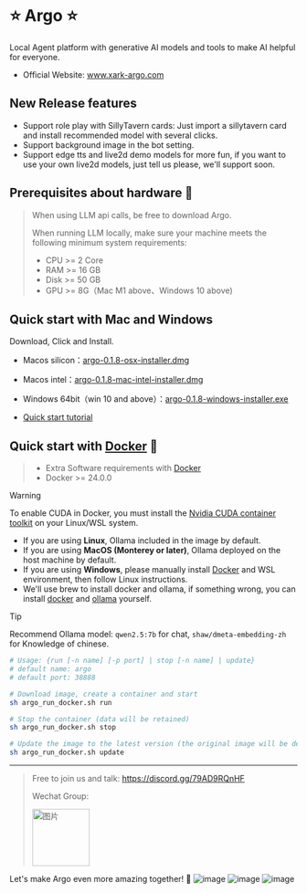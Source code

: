 # ⭐ Argo ⭐
Local Agent platform with generative AI models and tools to make AI helpful for everyone.
- Official Website: www.xark-argo.com 

## New Release features
- Support role play with SillyTavern cards: Just import a sillytavern card and install recommended model with several clicks.
- Support background image in the bot setting.
- Support edge tts and live2d demo models for more fun, if you want to use your own live2d models, just tell us please, we'll support soon.

## Prerequisites about hardware 🐳

> When using LLM api calls, be free to download Argo.
> 
> When running LLM locally, make sure your machine meets the following minimum system requirements:
>
>- CPU >= 2 Core
>- RAM >= 16 GB
>- Disk >= 50 GB
>- GPU >= 8G（Mac M1 above、Windows 10 above)

## Quick start with Mac and Windows
Download, Click and Install.
 
- Macos silicon：[argo-0.1.8-osx-installer.dmg](https://github.com/xark-argo/argo/releases/download/v0.1.8/argo-0.1.8-osx-installer.dmg)
- Macos intel：[argo-0.1.8-mac-intel-installer.dmg](https://github.com/xark-argo/argo/releases/download/v0.1.8/argo-0.1.8-mac-intel-installer.dmg)
- Windows 64bit（win 10 and above）：[argo-0.1.8-windows-installer.exe](https://github.com/xark-argo/argo/releases/download/v0.1.8/argo-0.1.8-windows-installer.exe)

- [Quick start tutorial](https://docs.xark-argo.com/)

## Quick start with [Docker](https://www.docker.com/) 🐳
>- Extra Software requirements with [Docker](https://www.docker.com/)
>- Docker >= 24.0.0

> [!WARNING]  
> To enable CUDA in Docker, you must install the
> [Nvidia CUDA container toolkit](https://docs.nvidia.com/dgx/nvidia-container-runtime-upgrade/)
> on your Linux/WSL system.

- If you are using **Linux**, Ollama included in the image by default.
- If you are using **MacOS (Monterey or later)**, Ollama deployed on the host machine by default.
- If you are using **Windows**, please manually install [Docker](https://www.docker.com/) and WSL environment, then follow Linux instructions.
- We'll use brew to install docker and ollama, if something wrong, you can install [docker](https://www.docker.com/) and [ollama](https://ollama.com/download) yourself.

> [!TIP]  
> Recommend Ollama model: `qwen2.5:7b` for chat, `shaw/dmeta-embedding-zh` for Knowledge of chinese.

  ```bash    
  # Usage: {run [-n name] [-p port] | stop [-n name] | update}
  # default name: argo
  # default port: 38888
  
  # Download image, create a container and start
  sh argo_run_docker.sh run
  
  # Stop the container (data will be retained)
  sh argo_run_docker.sh stop
  
  # Update the image to the latest version (the original image will be deleted)
  sh argo_run_docker.sh update
  ```

---
> Free to join us and talk: https://discord.gg/79AD9RQnHF
> 
> Wechat Group:
>
> <img src="https://github.com/user-attachments/assets/ca0694f0-8311-4900-8731-3adca910c5a0" alt="图片" style="width:100px;height:100px;">

Let's make Argo even more amazing together! 💪
![image](https://github.com/user-attachments/assets/b1d38101-9a50-4eb7-ad00-8b464e889738)
![image](https://github.com/user-attachments/assets/25825314-3b5d-4223-8c9d-7f11dc64a09d)
![image](https://github.com/user-attachments/assets/c9e15ce7-ab02-4f1a-ac7d-16c47030876f)
